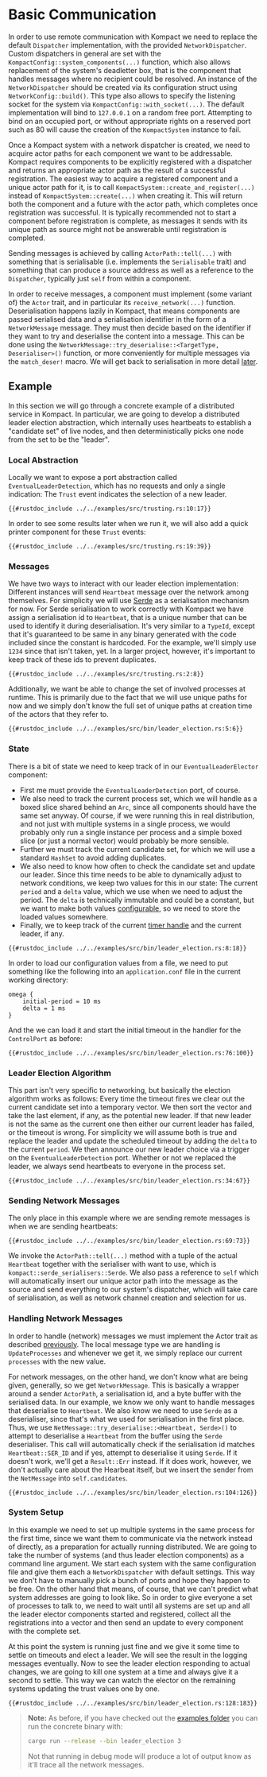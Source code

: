 # Basic Communication

In order to use remote communication with Kompact we need to replace the default `Dispatcher` implementation, with the provided `NetworkDispatcher`. Custom dispatchers in general are set with the `KompactConfig::system_components(...)` function, which also allows replacement of the system's deadletter box, that is the component that handles messages where no recipient could be resolved. An instance of the `NetworkDispatcher` should be created via its configuration struct using `NetworkConfig::build()`. This type also allows to specify the listening socket for the system via `KompactConfig::with_socket(...)`. The default implementation will bind to `127.0.0.1` on a random free port. Attempting to bind on an occupied port, or without appropriate rights on a reserved port such as 80 will cause the creation of the `KompactSystem` instance to fail.

Once a Kompact system with a network dispatcher is created, we need to acquire actor paths for each component we want to be addressable. Kompact requires components to be explicitly registered with a dispatcher and returns an appropriate actor path as the result of a successful registration. The easiest way to acquire a registered component and a unique actor path for it, is to call `KompactSystem::create_and_register(...)` instead of `KompactSystem::create(...)` when creating it. This will return both the component and a future with the actor path, which completes once registration was successful. It is typically recommended not to start a component before registration is complete, as messages it sends with its unique path as source might not be answerable until registration is completed.

Sending messages is achieved by calling `ActorPath::tell(...)` with something that is serialisable (i.e. implements the `Serialisable` trait) and something that can produce a source address as well as a reference to the `Dispatcher`, typically just `self` from within a component.

In order to receive messages, a component must implement (some variant of) the `Actor` trait, and in particular its `receive_network(...)` function. Deserialisation happens lazily in Kompact, that means components are passed serialised data and a serialisation identifier in the form of a `NetworkMessage` message. They must then decide based on the identifier if they want to try and deserialise the content into a message. This can be done using the `NetworkMessage::try_deserialise::<TargetType, Deserialiser>()` function, or more conveniently for multiple messages via the `match_deser!` macro. We will get back to serialisation in more detail [later](serialisation.md).

## Example

In this section we will go through a concrete example of a distributed service in Kompact. In particular, we are going to develop a distributed leader election abstraction, which internally uses heartbeats to establish a "candidate set" of live nodes, and then deterministically picks one node from the set to be the "leader".

### Local Abstraction

Locally we want to expose a port abstraction called `EventualLeaderDetection`, which has no requests and only a single indication: The `Trust` event indicates the selection of a new leader.

```rust,edition2018,no_run,noplaypen
{{#rustdoc_include ../../examples/src/trusting.rs:10:17}}
```

In order to see some results later when we run it, we will also add a quick printer component for these `Trust` events:

```rust,edition2018,no_run,noplaypen
{{#rustdoc_include ../../examples/src/trusting.rs:19:39}}
```

### Messages

We have two ways to interact with our leader election implementation: Different instances will send `Heartbeat` message over the network among themselves. For simplicity we will use [Serde](https://crates.io/crates/serde) as a serialisation mechanism for now. For Serde serialisation to work correctly with Kompact we have assign a serialisation id to `Heartbeat`, that is a unique number that can be used to identify it during deserialisation. It's very similar to a `TypeId`, except that it's guaranteed to be same in any binary generated with the code included since the constant is hardcoded. For the example, we'll simply use `1234` since that isn't taken, yet. In a larger project, however, it's important to keep track of these ids to prevent duplicates.

```rust,edition2018,no_run,noplaypen
{{#rustdoc_include ../../examples/src/trusting.rs:2:8}}
```

Additionally, we want be able to change the set of involved processes at runtime. This is primarily due to the fact that we will use unique paths for now and we simply don't know the full set of unique paths at creation time of the actors that they refer to.

```rust,edition2018,no_run,noplaypen
{{#rustdoc_include ../../examples/src/bin/leader_election.rs:5:6}}
```

### State

There is a bit of state we need to keep track of in our `EventualLeaderElector` component:

- First me must provide the `EventualLeaderDetection` port, of course. 
-  We also need to track the current process set, which we will handle as a boxed slice shared behind an `Arc`, since all components should have the same set anyway. Of course, if we were running this in real distribution, and not just with multiple systems in a single process, we would probably only run a single instance per process and a simple boxed slice (or just a normal vector) would probably be more sensible. 
- Further we must track the current candidate set, for which we will use a standard `HashSet` to avoid adding duplicates. 
- We also need to know how often to check the candidate set and update our leader. Since this time needs to be able to dynamically adjust to network conditions, we keep two values for this in our state: The current `period` and a `delta` value, which we use when we need to adjust the period. The `delta` is technically immutable and could be a constant, but we want to make both values [configurable](../local/configuration.md), so we need to store the loaded values somewhere.
- Finally, we to keep track of the current [timer handle](../local/timers.md) and the current leader, if any.

```rust,edition2018,no_run,noplaypen
{{#rustdoc_include ../../examples/src/bin/leader_election.rs:8:18}}
```

In order to load our configuration values from a file, we need to put something like the following into an `application.conf` file in the current working directory:

```hocon
omega {
	initial-period = 10 ms
	delta = 1 ms
}
```

And the we can load it and start the initial timeout in the handler for the `ControlPort` as before:

```rust,edition2018,no_run,noplaypen
{{#rustdoc_include ../../examples/src/bin/leader_election.rs:76:100}}
```

### Leader Election Algorithm

This part isn't very specific to networking, but basically the election algorithm works as follows: Every time the timeout fires we clear out the current candidate set into a temporary vector. We then sort the vector and take the last element, if any, as the potential new leader. If that new leader is not the same as the current one then either our current leader has failed, or the timeout is wrong. For simplicity we will assume both is true and replace the leader and update the scheduled timeout by adding the `delta` to the current `period`. We then announce our new leader choice via a trigger on the `EventualLeaderDetection` port. Whether or not we replaced the leader, we always send heartbeats to everyone in the process set.

```rust,edition2018,no_run,noplaypen
{{#rustdoc_include ../../examples/src/bin/leader_election.rs:34:67}}
```

### Sending Network Messages

The only place in this example where we are sending remote messages is when we are sending heartbeats:

```rust,edition2018,no_run,noplaypen
{{#rustdoc_include ../../examples/src/bin/leader_election.rs:69:73}}
```

We invoke the `ActorPath::tell(...)` method with a tuple of the actual `Heartbeat` together with the serialiser with want to use, which is `kompact::serde_serialisers::Serde`. We also pass a reference to `self` which will automatically insert our unique actor path into the message as the source and send everything to our system's dispatcher, which will take care of serialisation, as well as network channel creation and selection for us.

### Handling Network Messages

In order to handle (network) messages we must implement the Actor trait as described [previously](../local/communication/messagesandevents.md). The local message type we are handling is `UpdateProcesses` and whenever we get it, we simply replace our current `processes` with the new value.

For network messages, on the other hand, we don't know what are being given, generally, so we get `NetworkMessage`. This is basically a wrapper around a sender `ActorPath`, a serialisation id, and a byte buffer with the serialised data. In our example, we know we only want to handle messages that deserialise to `Heartbeat`. We also know we need to use `Serde` as a deserialiser, since that's what we used for serialisation in the first place. Thus, we use `NetMessage::try_deserialise::<Heartbeat, Serde>()` to attempt to deserialise a `Heartbeat` from the buffer using the `Serde` deserialiser. This call will automatically check if the serialisation id matches `Heartbeat::SER_ID` and if yes, attempt to deserialise it using `Serde`. If it doesn't work, we'll get a `Result::Err` instead. If it does work, however, we don't actually care about the Hearbeat itself, but we insert the sender from the `NetMessage` into `self.candidates`.

```rust,edition2018,no_run,noplaypen
{{#rustdoc_include ../../examples/src/bin/leader_election.rs:104:126}}
```

### System Setup

In this example we need to set up multiple systems in the same process for the first time, since we want them to communicate via the network instead of directly, as a preparation for actually running distributed. We are going to take the number of systems (and thus leader election components) as a command line argument. We start each system with the same configuration file and give them each a `NetworkDispatcher` with default settings. This way we don't have to manually pick a bunch of ports and hope they happen to be free. On the other hand that means, of course, that we can't predict what system addresses are going to look like. So in order to give everyone a set of processes to talk to, we need to wait until all systems are set up and all the leader elector components started and registered, collect all the registrations into a vector and then send an update to every component with the complete set.

At this point the system is running just fine and we give it some time to settle on timeouts and elect a leader. We will see the result in the logging messages eventually. Now to see the leader election responding to actual changes, we are going to kill one system at a time and always give it a second to settle. This way we can watch the elector on the remaining systems updating the trust values one by one.

```rust,edition2018,no_run,noplaypen
{{#rustdoc_include ../../examples/src/bin/leader_election.rs:128:183}}
```

> **Note:** As before, if you have checked out the [examples folder](https://github.com/kompics/kompact/tree/master/docs/examples) you can run the concrete binary with:
> ```bash
> cargo run --release --bin leader_election 3
> ```
> Not that running in debug mode will produce a lot of output know as it'll trace all the network messages.

